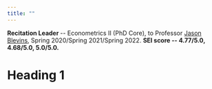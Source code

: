 ```yaml
---
title: ""
---
```

<b> Recitation Leader </b> -- Econometrics II (PhD Core), to Professor [Jason Blevins](https://jblevins.org/), Spring 2020/Spring 2021/Spring 2022. <b> SEI score -- 4.77/5.0, 4.68/5.0, 5.0/5.0. </b>

Heading 1
======

